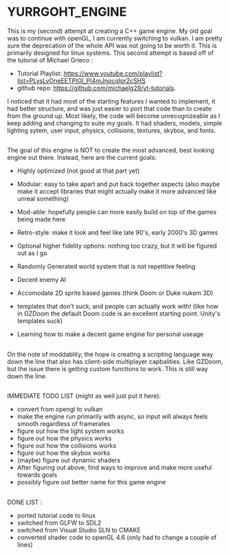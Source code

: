 # YURRGOHT_ENGINE
This is my (second) attempt at creating a C++ game engine. My old goal was to continue with openGL, I am currently switching to vulkan. I am pretty sure the deprecation of the whole API was not going to be worth it. This is primarily designed for linux systems. 
This second attempt is based off of the tutorial of Michael Grieco :
- Tutorial Playlist: https://www.youtube.com/playlist?list=PLysLvOneEETPlOI_PI4mJnocqIpr2cSHS 
- github repo: https://github.com/michaelg29/yt-tutorials.

I noticed that it had most of the starting features I wanted to implement, it had better structure, and was just easier to port that code than to create from the ground up. Most likely, the code will become unrecognizeable as I keep adding and changing to suite my goals. 
It had shaders, models, simple lighting sytem, user input, physics, collisions, textures, skybox, and fonts.   

##

The goal of this engine is NOT to create the most advanced, best looking engine out there. Instead, here are the current goals:

- Highly optimized (not good at that part yet)
- Modular: easy to take apart and put back together aspects (also maybe make it accept libraries that might actually make it more advanced like unreal something)
- Mod-able: hopefully people can more easily build on top of the games being made here
- Retro-style: make it look and feel like late 90's, early 2000's 3D games
- Optional higher fidelity options: nothing too crazy, but it will be figured out as I go
- Randomly Generated world system that is not repetitive feeling
- Decent enemy AI
- Accomodate 2D sprite based games (think Doom or Duke nukem 3D)
- templates that don't suck, and people can actually work with! (like how in GZDoom the default Doom code is an excellent starting point. Unity's templates suck)

- Learning how to make a decent game engine for personal useage

##

On the note of moddablity, the hope is creating a scripting language way down the line that also has client-side multiplayer capbalities.
Like GZDoom, but the issue there is getting custom functions to work. This is still way down the line.

##

IMMEDIATE TODO LIST (might as well just put it here):
- convert from opengl to vulkan
- make the engine run primarily with async, so input will always feels smooth regardless of framerates
- figure out how the light system works
- figure out how the physics works
- figure out how the collisions works
- figure out how the skybox works
- (maybe) figure out dynamic shaders
- After figuring out above, find ways to improve and make more useful towards goals
- possibly figure out better name for this game engine

##

DONE LIST : 
- ported tutorial code to linux
- switched from GLFW to SDL2
- switched from Visual Studio SLN to CMAKE
- converted shader code to openGL 4.6 (only had to change a couple of lines)
 

